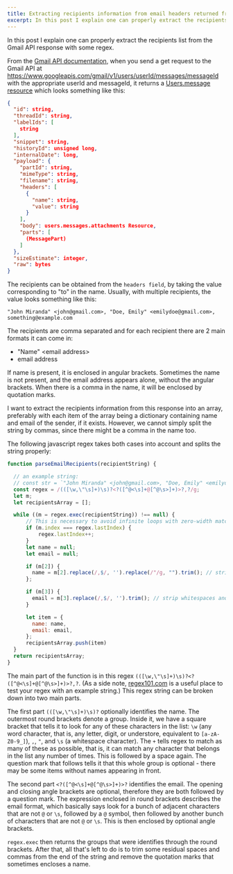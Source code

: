 ```yaml
---
title: Extracting recipients information from email headers returned from Gmail API
excerpt: In this post I explain one can properly extract the recipients list from the Gmail API response with some regex.
---
```


In this post I explain one can properly extract the recipients list from the Gmail API response with some regex.

From the [Gmail API documentation](https://developers.google.com/gmail/api/v1/reference/), when you send a get request to the Gmail API at https://www.googleapis.com/gmail/v1/users/userId/messages/messageId with the appropriate userId and messageId, it returns a [Users.message resource](https://developers.google.com/gmail/api/v1/reference/users/messages#resource) which looks something like this:

```json
{
  "id": string,
  "threadId": string,
  "labelIds": [
    string
  ],
  "snippet": string,
  "historyId": unsigned long,
  "internalDate": long,
  "payload": {
    "partId": string,
    "mimeType": string,
    "filename": string,
    "headers": [
      {
        "name": string,
        "value": string
      }
    ],
    "body": users.messages.attachments Resource,
    "parts": [
      (MessagePart)
    ]
  },
  "sizeEstimate": integer,
  "raw": bytes
}
```

The recipients can be obtained from the `headers field`, by taking the value corresponding to "to" in the name. Usually, with multiple recipients, the value looks something like this:

```
"John Miranda" <john@gmail.com>, "Doe, Emily" <emilydoe@gmail.com>, something@example.com
```

The recipients are comma separated and for each recipient there are 2 main formats it can come in:
- "Name" \<email address\>
- email address

If name is present, it is enclosed in angular brackets. Sometimes the name is not present, and the email address appears alone, without the angular brackets. When there is a comma in the name, it will be enclosed by quotation marks. 

I want to extract the recipients information from this response into an array, preferably with each item of the array being a dictionary containing name and email of the sender, if it exists. However, we cannot simply split the string by commas, since there might be a comma in the name too. 

The following javascript regex takes both cases into account and splits the string properly:

```javascript
function parseEmailRecipients(recipientString) {

  // an example string:
  // const str = `"John Miranda" <john@gmail.com>, "Doe, Emily" <emilydoe@gmail.com>, something@example.com, John Doe <something@gmail.com>, `;
  const regex = /(([\w,\"\s]+)\s)?<?([^@<\s]+@[^@\s>]+)>?,?/g;
  let m;
  let recipientsArray = [];

  while ((m = regex.exec(recipientString)) !== null) {
      // This is necessary to avoid infinite loops with zero-width matches
      if (m.index === regex.lastIndex) {
          regex.lastIndex++;
      }
      let name = null;
      let email = null;

      if (m[2]) {
      	name = m[2].replace(/,$/, '').replace(/"/g, "").trim(); // strip whitespaces and commas, and remove quotation marks
      };

      if (m[3]) {
      	email = m[3].replace(/,$/, '').trim(); // strip whitespaces and commas from end of string
      }

      let item = {
      	name: name,
      	email: email,
      };
      recipientsArray.push(item)
  }
  return recipientsArray;
}
```


The main part of the function is in this regex `(([\w,\"\s]+)\s)?<?([^@<\s]+@[^@\s>]+)>?,?`. (As a side note, [regex101.com](https://regex101.com/) is a useful place to test your regex with an example string.) This regex string can be broken down into two main parts. 

The first part `(([\w,\"\s]+)\s)?` optionally identifies the name. The outermost round brackets denote a group. Inside it, we have a square bracket that tells it to look for any of these characters in the list: `\w` (any word character, that is, any letter, digit, or understore, equivalent to `[a-zA-Z0-9_]`), `,`, `"`, and `\s` (a whitespace character). The `+` tells regex to match as many of these as possible, that is, it can match any character that belongs in the list any number of times. This is followed by a space again. The question mark that follows tells it that this whole group is optional - there may be some items without names appearing in front. 

The second part `<?([^@<\s]+@[^@\s>]+)>?` identifies the email. The opening and closing angle brackets are optional, therefore they are both followed by a question mark. The expression enclosed in round brackets describes the email format, which basically says look for a bunch of adjacent characters that are not `@` or `\s`, followed by a `@` symbol, then followed by another bunch of characters that are not `@` or `\s`. This is then enclosed by optional angle brackets. 

`regex.exec` then returns the groups that were identifies through the round brackets. After that, all that's left to do is to trim some residual spaces and commas from the end of the string and remove the quotation marks that sometimes encloses a name. 
